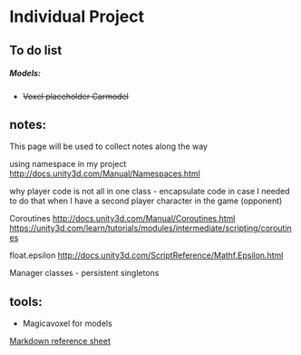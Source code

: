
# Individual Project


## To do list

##### Models:

- ~~Voxel placeholder Carmodel~~ 



## notes:
This page will be used to collect notes along the way

using namespace in my project 
http://docs.unity3d.com/Manual/Namespaces.html

why player code is not all in one class - encapsulate code in case I needed to do that when I have a second player character in the game (opponent)

Coroutines
http://docs.unity3d.com/Manual/Coroutines.html
https://unity3d.com/learn/tutorials/modules/intermediate/scripting/coroutines

float.epsilon
http://docs.unity3d.com/ScriptReference/Mathf.Epsilon.html

Manager classes - persistent singletons

## tools: 
-   Magicavoxel for models



[Markdown reference sheet](https://github.com/adam-p/markdown-here/wiki/Markdown-Cheatsheet "markdown")
